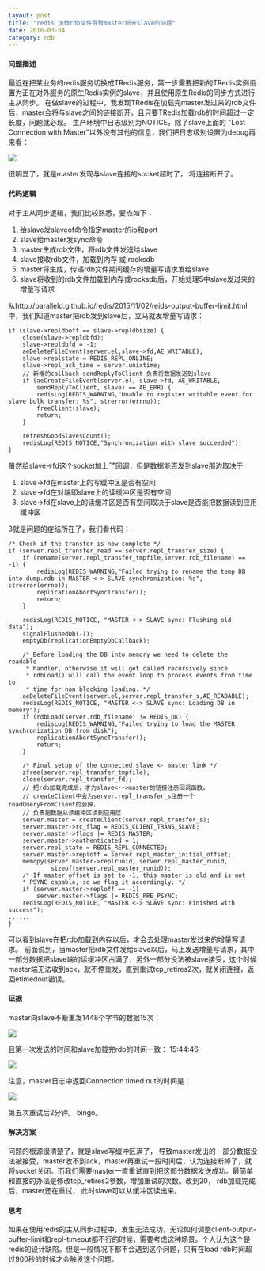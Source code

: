 ```yaml
---
layout: post
title: "redis 加载rdb文件导致master断开slave的问题"
date: 2016-03-04
category: rdb 
---
```


#### __问题描述__ ####

最近在把某业务的redis服务切换成TRedis服务，第一步需要把新的TRedis实例设置为正在对外服务的原生Redis实例的slave，并且使用原生Redis的同步方式进行主从同步。
在做slave的过程中，我发现TRedis在加载完master发过来的rdb文件后，master会将与slave之间的链接断开。且只要TRedis加载rdb的时间超过一定长度，问题就必现。
生产环境中日志级别为NOTICE，除了slave上面的 "Lost Connection with Master"以外没有其他的信息，我们把日志级别设置为debug再来看：

![](https://raw.githubusercontent.com/paralleld/paralleld.github.io/master/images/load-rdb/1.png)

很明显了，就是master发现与slave连接的socket超时了， 将连接断开了。

#### __代码逻辑__ ####

对于主从同步逻辑，我们比较熟悉，要点如下：

1. 给slave发slaveof命令指定master的ip和port
2. slave给master发sync命令
3. master生成rdb文件，将rdb文件发送给slave
4. slave接收rdb文件，加载到内存 或 rocksdb
5. master将生成，传递rdb文件期间缓存的增量写请求发给slave
6. slave将收到的rdb文件加载到内存或rocksdb后，开始处理5中slave发过来的增量写请求

从http://paralleld.github.io/redis/2015/11/02/reids-output-buffer-limit.html中，我们知道master把rdb发到slave后，立马就发增量写请求：
    
    if (slave->repldboff == slave->repldbsize) {
        close(slave->repldbfd);
        slave->repldbfd = -1;
        aeDeleteFileEvent(server.el,slave->fd,AE_WRITABLE);
        slave->replstate = REDIS_REPL_ONLINE;
        slave->repl_ack_time = server.unixtime;
        // 新增的callback sendReplyToClient 负责将数据发送到slave
        if (aeCreateFileEvent(server.el, slave->fd, AE_WRITABLE,
            sendReplyToClient, slave) == AE_ERR) { 
            redisLog(REDIS_WARNING,"Unable to register writable event for slave bulk transfer: %s", strerror(errno));
            freeClient(slave);
            return;
        }
        
        refreshGoodSlavesCount();
        redisLog(REDIS_NOTICE,"Synchronization with slave succeeded");
    }

虽然给slave->fd这个socket加上了回调，但是数据能否发到slave那边取决于

1. slave->fd在master上的写缓冲区是否有空间
2. slave->fd在对端即slave上的读缓冲区是否有空间
3. slave->fd在slave上的读缓冲区是否有空间取决于slave是否能把数据读到应用缓冲区

3就是问题的症结所在了，我们看代码：

    /* Check if the transfer is now complete */
    if (server.repl_transfer_read == server.repl_transfer_size) {
        if (rename(server.repl_transfer_tmpfile,server.rdb_filename) == -1) {
            redisLog(REDIS_WARNING,"Failed trying to rename the temp DB into dump.rdb in MASTER <-> SLAVE synchronization: %s", strerror(errno));
            replicationAbortSyncTransfer();
            return;
        }

        redisLog(REDIS_NOTICE, "MASTER <-> SLAVE sync: Flushing old data");
        signalFlushedDb(-1);
        emptyDb(replicationEmptyDbCallback);

        /* Before loading the DB into memory we need to delete the readable
         * handler, otherwise it will get called recursively since
         * rdbLoad() will call the event loop to process events from time to
         * time for non blocking loading. */
        aeDeleteFileEvent(server.el,server.repl_transfer_s,AE_READABLE);
        redisLog(REDIS_NOTICE, "MASTER <-> SLAVE sync: Loading DB in memory");
        if (rdbLoad(server.rdb_filename) != REDIS_OK) {
            redisLog(REDIS_WARNING,"Failed trying to load the MASTER synchronization DB from disk");
            replicationAbortSyncTransfer();
            return;
        }

        /* Final setup of the connected slave <- master link */
        zfree(server.repl_transfer_tmpfile);
        close(server.repl_transfer_fd);
        // 把rdb加载完成后，才为slave<-->master的链接注册回调函数，
        // createClient中会为server.repl_transfer_s注册一个readQueryFromClient的会掉，
        // 负责把数据从读缓冲区读到应用层
        server.master = createClient(server.repl_transfer_s);
        server.master->rc_flag = REDIS_CLIENT_TRANS_SLAVE;
        server.master->flags |= REDIS_MASTER;
        server.master->authenticated = 1;
        server.repl_state = REDIS_REPL_CONNECTED;
        server.master->reploff = server.repl_master_initial_offset;
        memcpy(server.master->replrunid, server.repl_master_runid,
                sizeof(server.repl_master_runid));
        /* If master offset is set to -1, this master is old and is not
        * PSYNC capable, so we flag it accordingly. */
        if (server.master->reploff == -1)
            server.master->flags |= REDIS_PRE_PSYNC;
        redisLog(REDIS_NOTICE, "MASTER <-> SLAVE sync: Finished with success");
    ......
    }

可以看到slave在把rdb加载到内存以后，才会去处理master发过来的增量写请求。 前面说到，当master把rdb文件发给slave以后，马上发送增量写请求，其中一部分数据把slave端的读缓冲区占满了，另外一部分没法被slave接受，这个时候master端无法收到ack，就不停重发，直到重试tcp_retires2次，就关闭连接，返回etimedout错误。

#### __证据__ ####

master向slave不断重发1448个字节的数据15次：

![](https://raw.githubusercontent.com/paralleld/paralleld.github.io/master/images/load-rdb/2.png)

且第一次发送的时间和slave加载完rdb的时间一致： 15:44:46

![](https://raw.githubusercontent.com/paralleld/paralleld.github.io/master/images/load-rdb/3.png)

注意，master日志中返回Connection timed out的时间是：

![](https://raw.githubusercontent.com/paralleld/paralleld.github.io/master/images/load-rdb/4.png)

第五次重试后2分钟。 bingo。

#### __解决方案__ ####

问题的根源很清楚了，就是slave写缓冲区满了， 导致master发出的一部分数据没法被接受，master收不到ack，master再重试一段时间后，认为连接断掉了，就将socket关闭。而我们需要master一直重试直到把这部分数据发送成功。最简单和直接的办法是修改tcp_retires2参数，增加重试的次数。改到20， rdb加载完成后，master还在重试， 此时slave可以从缓冲区读出来。

#### __思考__ ####

如果在使用redis的主从同步过程中，发生无法成功，无论如何调整client-output-buffer-limit和repl-timeout都不行的时候，需要考虑这种场景。个人认为这个是redis的设计缺陷。但是一般情况下都不会遇到这个问题，只有在load rdb时间超过900秒的时候才会触发这个问题。
